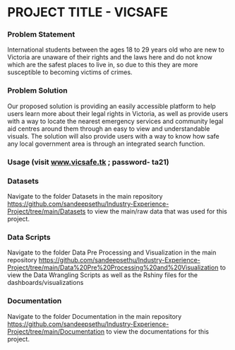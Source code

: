 # PROJECT TITLE - VICSAFE

### Problem Statement

International students between the ages 18 to 29 years old who are new to Victoria are unaware of their rights and the laws here and do not know which are the safest places to live in, so due to this they are more susceptible to becoming victims of crimes.  

### Problem Solution

Our proposed solution is providing an easily accessible platform to help users learn more about their legal rights in Victoria, as well as provide users with a way to locate the nearest emergency services and community legal aid centres around them through an easy to view and understandable visuals. The solution will also provide users with a way to know how safe any local government area is through an integrated search function. 

### Usage (visit  www.vicsafe.tk ; password- ta21)

### Datasets

Navigate to the folder Datasets in the main repository https://github.com/sandeepsethu/Industry-Experience-Project/tree/main/Datasets to view the main/raw data that was used for this project.

### Data Scripts

Navigate to the folder Data Pre Processing and Visualization in the main repository https://github.com/sandeepsethu/Industry-Experience-Project/tree/main/Data%20Pre%20Processing%20and%20Visualization to view the Data Wrangling Scripts as well as the Rshiny files for the dashboards/visualizations

### Documentation

Navigate to the folder Documentation in the main repository https://github.com/sandeepsethu/Industry-Experience-Project/tree/main/Documentation to view the documentations for this project.
